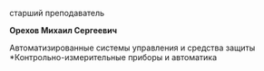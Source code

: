 старший преподаватель



**Орехов Михаил Сергеевич**

Автоматизированные системы управления и средства защиты
	*Контрольно-измерительные приборы и автоматика